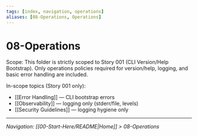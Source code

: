 ```yaml
---
tags: [index, navigation, operations]
aliases: [08-Operations, Operations]
---
```


# 08-Operations

Scope: This folder is strictly scoped to Story 001 (CLI Version/Help Bootstrap). Only operations policies required for version/help, logging, and basic error handling are included.

In-scope topics (Story 001 only):
- [[Error Handling]] — CLI bootstrap errors
- [[Observability]] — logging only (stderr/file, levels)
- [[Security Guidelines]] — logging hygiene only


---
*Navigation: [[00-Start-Here/README|Home]] > 08-Operations*
